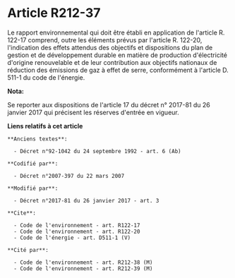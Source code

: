 # Article R212-37

Le rapport environnemental qui doit être établi en application de l'article R. 122-17 comprend, outre les éléments prévus par
l'article R. 122-20, l'indication des effets attendus des objectifs et dispositions du plan de gestion et de développement
durable en matière de production d'électricité d'origine renouvelable et de leur contribution aux objectifs nationaux de
réduction des émissions de gaz à effet de serre, conformément à l'article D. 511-1 du code de l'énergie.

**Nota:**

Se reporter aux dispositions de l'article 17 du décret n° 2017-81 du 26 janvier 2017 qui précisent les réserves d'entrée en
vigueur.

**Liens relatifs à cet article**

	**Anciens textes**:

	  - Décret n°92-1042 du 24 septembre 1992 - art. 6 (Ab)

	**Codifié par**:

	  - Décret n°2007-397 du 22 mars 2007

	**Modifié par**:

	  - Décret n°2017-81 du 26 janvier 2017 - art. 3

	**Cite**:

	  - Code de l'environnement - art. R122-17
	  - Code de l'environnement - art. R122-20
	  - Code de l'énergie - art. D511-1 (V)

	**Cité par**:

	  - Code de l'environnement - art. R212-38 (M)
	  - Code de l'environnement - art. R212-39 (M)
